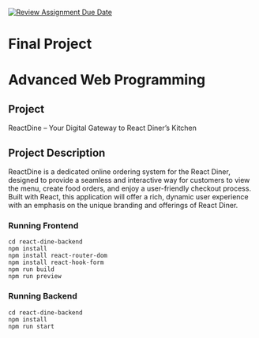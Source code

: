 [![Review Assignment Due Date](https://classroom.github.com/assets/deadline-readme-button-24ddc0f5d75046c5622901739e7c5dd533143b0c8e959d652212380cedb1ea36.svg)](https://classroom.github.com/a/x2BvhCig)
# Final Project

# Advanced Web Programming

## Project

ReactDine – Your Digital Gateway to React Diner’s Kitchen

## Project Description

ReactDine is a dedicated online ordering system for the React Diner, designed to provide a seamless and interactive way for customers to view the menu, create food orders, and enjoy a user-friendly checkout process. Built with React, this application will offer a rich, dynamic user experience with an emphasis on the unique branding and offerings of React Diner.

### Running Frontend
```
cd react-dine-backend
npm install
npm install react-router-dom
npm install react-hook-form
npm run build
npm run preview
```

### Running Backend
```
cd react-dine-backend
npm install
npm run start
```
